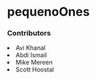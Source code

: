 # pequenoOnes
<h3>Contributors</h3>
<li>Avi Khanal</li>
<li>Abdi Ismail</li>
<li>Mike Mereen</li>
<li>Scott Hoostal</li>
